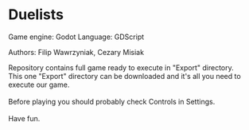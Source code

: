 # Duelists

Game engine: Godot
Language: GDScript

Authors: Filip Wawrzyniak, Cezary Misiak

Repository contains full game ready to execute in "Export" directory. </br>
This one "Export" directory can be downloaded and it's all you need to execute our game. </br>
</br>
Before playing you should probably check Controls in Settings.</br>
</br>
Have fun.
